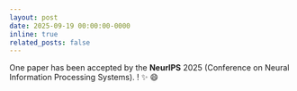 ```yaml
---
layout: post
date: 2025-09-19 00:00:00-0000
inline: true
related_posts: false
---
```


One paper has been accepted by the **NeurIPS** 2025 (Conference on Neural Information Processing Systems).
! :sparkles: :smile:

